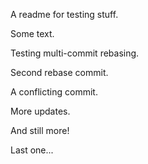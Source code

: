 A readme for testing stuff.

Some text.

Testing multi-commit rebasing.

Second rebase commit.

A conflicting commit.

More updates.

And still more!

Last one...
